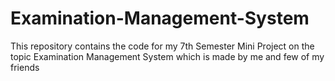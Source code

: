 # Examination-Management-System
This repository contains the code for my 7th Semester Mini Project on the topic Examination Management System which is made by me and few of my friends
